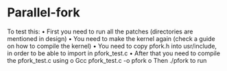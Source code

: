 # Parallel-fork
To test this:
• First you need to run all the patches (directories are mentioned in design)
• You need to make the kernel again (check a guide on how to compile the kernel)
• You need to copy pfork.h into usr/include, in order to be able to import in
pfork_test.c
• After that you need to compile the pfork_test.c using
o Gcc pfork_test.c -o pfork o Then ./pfork to run
